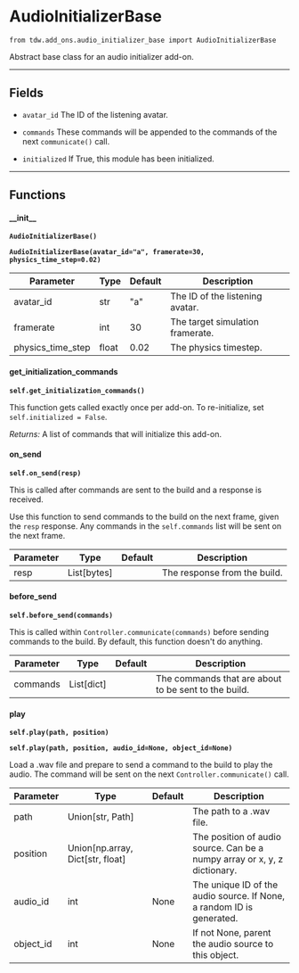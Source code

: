# AudioInitializerBase

`from tdw.add_ons.audio_initializer_base import AudioInitializerBase`

Abstract base class for an audio initializer add-on.

***

## Fields

- `avatar_id` The ID of the listening avatar.

- `commands` These commands will be appended to the commands of the next `communicate()` call.

- `initialized` If True, this module has been initialized.

***

## Functions

#### \_\_init\_\_

**`AudioInitializerBase()`**

**`AudioInitializerBase(avatar_id="a", framerate=30, physics_time_step=0.02)`**

| Parameter | Type | Default | Description |
| --- | --- | --- | --- |
| avatar_id |  str  | "a" | The ID of the listening avatar. |
| framerate |  int  | 30 | The target simulation framerate. |
| physics_time_step |  float  | 0.02 | The physics timestep. |

#### get_initialization_commands

**`self.get_initialization_commands()`**

This function gets called exactly once per add-on. To re-initialize, set `self.initialized = False`.

_Returns:_  A list of commands that will initialize this add-on.

#### on_send

**`self.on_send(resp)`**

This is called after commands are sent to the build and a response is received.

Use this function to send commands to the build on the next frame, given the `resp` response.
Any commands in the `self.commands` list will be sent on the next frame.

| Parameter | Type | Default | Description |
| --- | --- | --- | --- |
| resp |  List[bytes] |  | The response from the build. |

#### before_send

**`self.before_send(commands)`**

This is called within `Controller.communicate(commands)` before sending commands to the build. By default, this function doesn't do anything.

| Parameter | Type | Default | Description |
| --- | --- | --- | --- |
| commands |  List[dict] |  | The commands that are about to be sent to the build. |

#### play

**`self.play(path, position)`**

**`self.play(path, position, audio_id=None, object_id=None)`**

Load a .wav file and prepare to send a command to the build to play the audio.
The command will be sent on the next `Controller.communicate()` call.

| Parameter | Type | Default | Description |
| --- | --- | --- | --- |
| path |  Union[str, Path] |  | The path to a .wav file. |
| position |  Union[np.array, Dict[str, float] |  | The position of audio source. Can be a numpy array or x, y, z dictionary. |
| audio_id |  int  | None | The unique ID of the audio source. If None, a random ID is generated. |
| object_id |  int  | None | If not None, parent the audio source to this object. |